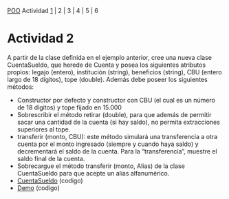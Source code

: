 [POO](POO.md) Actividad [1](ACTIVIDAD1.md) | 2 | 3 | 4 | 5 | 6
# Actividad 2
A partir de la clase definida en el ejemplo anterior, cree una nueva clase CuentaSueldo, que 
herede de Cuenta y posea los siguientes atributos propios: legajo (entero), institución 
(string), beneficios (string), CBU (entero largo de 18 dígitos), tope (double). Además debe 
poseer los siguientes métodos:
* Constructor por defecto y constructor con CBU (el cual es un número de 18 dígitos) y 
tope fijado en 15.000
* Sobrescribir el método retirar (double), para que además de permitir sacar una cantidad 
de la cuenta (si hay saldo), no permita extracciones superiores al tope.
* transferir (monto, CBU): este método simulará una transferencia a otra cuenta por el 
monto ingresado (siempre y cuando haya saldo) y decrementará el saldo de la cuenta. 
Para la “transferencia”, muestre el saldo final de la cuenta.
* Sobrecargue el método transferir (monto, Alias) de la clase CuentaSueldo para que acepte 
un alias alfanumérico.
* [CuentaSueldo](TP1-POO/src/main/java/actividad2/CuentaSueldo.java) (codigo)
* [Demo](TP1-POO/src/main/java/actividad2/Demo.java) (codigo)
